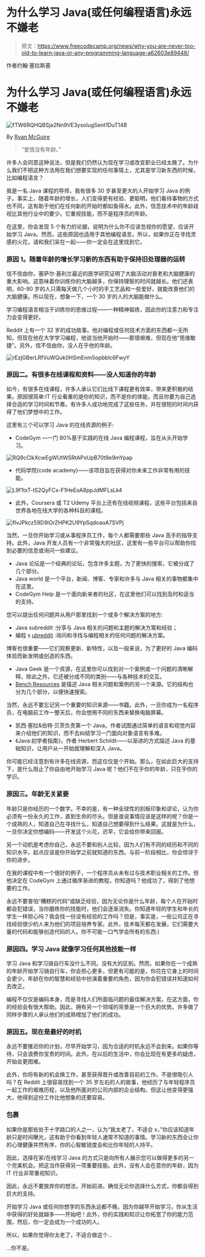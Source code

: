 # 为什么学习 Java(或任何编程语言)永远不嫌老

> 原文：<https://www.freecodecamp.org/news/why-you-are-never-too-old-to-learn-java-or-any-programming-language-a62603e89448/>

作者约翰·塞拉斯基

# 为什么学习 Java(或任何编程语言)永远不嫌老

![fTW6RQHQBSja2Nn9VE3ysoIugSent1DuT14B](img/fbf277140d8af5fc543023a868d76b53.png)

By [Ryan McGuire](https://gratisography.com/photo/author/ryan-mcguire/ "Posts by Ryan McGuire")

> “爱情没有年龄。”

许多人会同意这种说法，但是我们仍然认为现在学习或改变职业已经太晚了。为什么我们不把这种方法用在我们想要实现的任何事情上，尤其是学习新东西的时候，比如编程语言？

我是一名 Java 课程的导师，我有很多 30 岁甚至更大的人开始学习 Java 的例子。事实上，随着年龄的增长，人们变得更有经验、更聪明，他们看待事物的方式也不同，这有助于他们在任何新的开始时都如鱼得水。此外，信息技术中的年龄歧视比其他行业中的要少。它重视技能，而不是程序员的年龄。

在这里，你会发现 5 个有力的论据，说明为什么你不应该忽视你的愿望，应该开始学习 Java。然而，这些原因也适用于其他编程语言。所以，如果你正在寻找灵感的火花，请和我们呆在一起——你一定会在这里找到它。

### 原因 1。随着年龄的增长学习新的东西有助于保持旧处理器的运转

信不信由你，塞萨尔·基利兰最近的医学研究证明了大脑活动对衰老和大脑健康的重大影响。这意味着你训练你的大脑越多，你保持理智的时间就越长。他们还表明，60-90 岁的人只需每天做几个小时的手工艺品和一些爱好，就能改善他们的大脑健康。所以现在，想象一下，一个 30 岁的人的大脑能做什么。

学习编程语言相当于训练你的思维过程——一种精神锻炼，因此你的注意力和专注力会变得更好。

Reddit 上有一个 32 岁的成功故事。他对编程或任何技术方面的东西都一无所知，但现在他在大学学习编程，他说当他开始时——那很艰难，但现在他“思维敏捷”。另外，信不信由你，没人在乎他的年龄。

![rEzjGBerLRfVuWQuk0HSmEnm5opbblc6FwyY](img/ebfab5da1700de531d1bacb274009bd8.png)

### 原因二。有很多在线课程和资料——没人知道你的年龄

如今，有很多在线课程，许多人承认它们比线下课程更有效率，带来更积极的结果。原因很简单:IT 行业看重的是你的知识，而不是你的体能，而且你要为自己选择合适的学习时间和节奏。有许多人成功地完成了这些任务，并在很短的时间内获得了他们梦想中的工作。

这里有三个可以学习 Java 的在线资源的例子:

*   CodeGym —一门 80%基于实践的在线 Java 编程课程，旨在从头开始学习。

![RQ9cClkXcwEgWUtWSRtAPxUpB70t9e9mYpap](img/551c773b623db2151c0917bc092fce9e.png)

*   代码学院(code academy)——该项目旨在获得对你未来工作非常有用的技能。

![L9f1txT-tS2QyFCx-F1HeEoA8ppJdMFLsLk4](img/40326d502f9dd181c87276c481426f56.png)

*   此外，Coursera 或 T2 Udemy 平台上还有在线视频课程，这些平台包括来自世界各地在线大学的各种科目的课程。

![fIvJPkcz59D9iOrZHPK2U9YpSqdoaoA7SVPj](img/d3761830a2b48f513115cdefe53f488e.png)

当然，一旦你开始学习或从事程序员工作，每个人都需要那些 Java 高手的指导支持。此外，Java 开发人员有一个非常强大的社区，这里有一些平台可以帮助你找到必要的信息或询问一些建议。

*   Java 论坛是一个经典的论坛，包含许多主题，为了更快的搜索，它被分成了几个部分。
*   Java world 是一个平台，新闻、博客、专家和许多与 Java 相关的事物都集中在这里。
*   CodeGym Help 是一个面向新来者的社区，在这里他们可以找到及时和适当的支持。

您可以提出任何问题并从用户那里找到一个或多个解决方案的地方:

*   Java subreddit :分享与 Java 相关的问题和主题的解决方案和经验；
*   编程 s [ubreddit](https://www.reddit.com/r/learnprogramming/) :询问和寻找与编程相关的任何问题的解决方案。

博客也很重要——它们观察更新、新特性，以及一般来说，为了更好的 Java 编码体验而新发明或创造的东西。

*   Java Geek 是一个资源，在这里你可以找到对一个案例或一个问题的清晰解释，除此之外，它还被分成不同的类别——与各种技术的交互。
*   [Bench Resources](http://www.benchresources.net/) 是描述 Java 相关问题和案例的另一个来源。它的结构也分为几个部分，以便快速搜索。

当然，永远不要忘记另一个重要的知识来源——书籍。此外，一旦你成为一名程序员，在电脑前工作一整天后，你会想用不同的东西来替换电脑屏幕。

*   凯西·塞拉&伯特·贝茨负责第一个 Java。作者试图通过简单的语言和视觉内容来介绍他们的知识，而不去纠结学习一门面向对象语言有多难。
*   《Java:初学者指南》，作者 Herbert Schildt——以渐进的方式描述 Java 的基础知识，让用户从一开始就理解和深入 Java。

你可能已经注意到有许多在线资源，而这仅仅是个开始。那么，在如此巨大的支持下，是什么阻止了你自由地开始学习 Java 呢？他们不在乎你的年龄，只在乎你的学识。

### 原因三。年龄无关紧要

年龄只是你经历的一个数字。不幸的是，有一种全球性的刻板印象和谬论，认为你必须有一份永久的工作，直到生命的尽头。但是谁说事情应该是这样的呢？你是一个成熟的人，知道自己在寻找什么，知道自己想要得到什么结果。这就是为什么，一旦你决定你想编码——开发这个火花，迟早，它会给你带来回报。

另一个动机是考虑你自己，永远不要和别人比较，因为人们有不同的经历和不同的知识水平。起点应该是你开始学之前就知道的东西。与前一阶段相比，你会惊讶于你的进步。

在我的课程中有一个很好的例子，一个程序员从未有过与技术职业相关的工作。但他决定在 CodeGym 上通过循序渐进的教程，你知道吗？他成功了，得到了他想要的工作。

永远不要害怕“糟糕的代码”或缺乏经验，因为无论你是什么年龄，每个人在开始时都会犯错误，当你磨练你的技能时，他们会逐渐消失。你知道年轻的学生和年长的学生一样担心吗？我会找一份没有经验的工作吗？但是，事实是，一些公司正在寻找经验很少的人来为他们的项目培养专家。此外，技术每天都在发展，它们需要大量的代码和能够创造代码的人。你不可能一口气学会所有的东西:)

### 原因四。学习 Java 就像学习任何其他技能一样

学习 Java 和学习骑自行车没什么不同。没有大的区别。然而，如果你在一个成熟的年龄开始学习骑自行车，你会担心更多，但更有可能的是，你花在它身上的时间会更少。年龄在你的智慧和经验中扮演着重要的角色，因为你会犯错误并知道如何去改正。

编程不仅仅是编码本身，而是寻找人们所面临问题的最佳解决方案。在这方面，你的经验会有很大帮助。因此，拥有另一个领域的背景是一个巨大的优势。许多做了同样步骤的人承认他们的成熟增加了他们的成功。

### 原因五。现在是最好的时机

永远不要推迟你的计划，尽早开始学习，因为合适的时机永远不会到来。如果你等待，只会浪费你宝贵的时间。此外，在以后的生活中，你会比现在有更多的疑虑，开始会更困难。

此外，你将有新的机会换工作，甚至获得晋升或改善目前的工作。不是很吸引人吗？在 Reddit 上很容易找到一个 35 岁左右的人的故事，他经历了与年轻程序员一起工作的艰难历程，以及他所面对的公司内部的企业结构。但这让他变得更强大，他得到这份工作比他想象的还要容易。

### 包裹

如果你是那些处于十字路口的人之一，认为“我太老了，不适合 x，”你应该知道年龄只是时间曝光，这有助于你看到年轻人通常不知道的事情。学习新的东西会让你的心理健康井然有序，你的心智敏锐度会和比你年轻的人持平。

因此，选择在家/在线学习 Java 的方式只是向所有人展示您可以做得更多的另一个完美机会。把这当作获得另一项重要技能。此外，没有人会在意你的年龄，因为 IT 行业非常重视知识。

因此，永远不要放弃你的想法，开始前进。确信无论你选择什么方式，你都会得到巨大的支持。

开始学习 Java 或任何你想学的东西永远都不晚，因为你越早开始学习，你从生活中获得的好处就越多——开始吧！此外，你的实践和知识让你拓宽了你的能力范围，然后，你一定会成为一个成功的人。

所以，如果你觉得你太老了，不适合做这个…

…你不是。